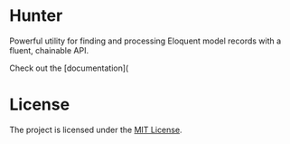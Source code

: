 # Hunter

Powerful utility for finding and processing Eloquent model records with a fluent, chainable API.

Check out the [documentation](

# License

The project is licensed under the [MIT License](LICENSE.md).
